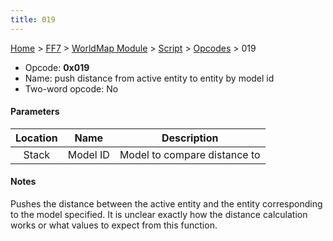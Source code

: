 ```yaml
---
title: 019
---
```


[Home](/ff7-flat-wiki/Main%20Page.md) > [FF7](/ff7-flat-wiki/FF7.md) > [WorldMap Module](/ff7-flat-wiki/FF7/WorldMap%20Module.md) > [Script](/ff7-flat-wiki/FF7/WorldMap%20Module/Script.md) > [Opcodes](/ff7-flat-wiki/FF7/WorldMap%20Module/Script/Opcodes.md) > 019

-   Opcode: **0x019**
-   Name: push distance from active entity to entity by model id
-   Two-word opcode: No

#### Parameters

| Location |   Name   |         Description          |
|:--------:|:--------:|:----------------------------:|
|  Stack   | Model ID | Model to compare distance to |

#### Notes

Pushes the distance between the active entity and the entity
corresponding to the model specified. It is unclear exactly how the
distance calculation works or what values to expect from this function.
